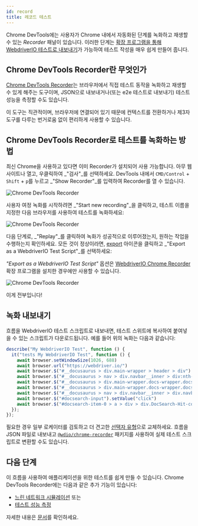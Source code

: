 ```yaml
---
id: record
title: 레코드 테스트
---
```


Chrome DevTools에는 사용자가 Chrome 내에서 자동화된 단계를 녹화하고 재생할 수 있는 _Recorder_ 패널이 있습니다. 이러한 단계는 [확장 프로그램을 통해 WebdriverIO 테스트로 내보내기](https://chrome.google.com/webstore/detail/webdriverio-chrome-record/pllimkccefnbmghgcikpjkmmcadeddfn?hl=en)가 가능하여 테스트 작성을 매우 쉽게 만들어 줍니다.

## Chrome DevTools Recorder란 무엇인가

[Chrome DevTools Recorder](https://developer.chrome.com/docs/devtools/recorder/)는 브라우저에서 직접 테스트 동작을 녹화하고 재생할 수 있게 해주는 도구이며, JSON으로 내보내거나(또는 e2e 테스트로 내보내기) 테스트 성능을 측정할 수도 있습니다.

이 도구는 직관적이며, 브라우저에 연결되어 있기 때문에 컨텍스트를 전환하거나 제3자 도구를 다루는 번거로움 없이 편리하게 사용할 수 있습니다.

## Chrome DevTools Recorder로 테스트를 녹화하는 방법

최신 Chrome을 사용하고 있다면 이미 Recorder가 설치되어 사용 가능합니다. 아무 웹사이트나 열고, 우클릭하여 _"검사"_를 선택하세요. DevTools 내에서 `CMD/Control` + `Shift` + `p`를 누르고 _"Show Recorder"_를 입력하여 Recorder를 열 수 있습니다.

![Chrome DevTools Recorder](/img/recorder/recorder.png)

사용자 여정 녹화를 시작하려면 _"Start new recording"_을 클릭하고, 테스트 이름을 지정한 다음 브라우저를 사용하여 테스트를 녹화하세요:

![Chrome DevTools Recorder](/img/recorder/demo.gif)

다음 단계로, _"Replay"_를 클릭하여 녹화가 성공적으로 이루어졌는지, 원하는 작업을 수행하는지 확인하세요. 모든 것이 정상이라면, [export](https://developer.chrome.com/docs/devtools/recorder/reference/#recorder-extension) 아이콘을 클릭하고 _"Export as a WebdriverIO Test Script"_를 선택하세요:

_"Export as a WebdriverIO Test Script"_ 옵션은 [WebdriverIO Chrome Recorder](https://chrome.google.com/webstore/detail/webdriverio-chrome-record/pllimkccefnbmghgcikpjkmmcadeddfn) 확장 프로그램을 설치한 경우에만 사용할 수 있습니다.

![Chrome DevTools Recorder](/img/recorder/export.gif)

이게 전부입니다!

## 녹화 내보내기

흐름을 WebdriverIO 테스트 스크립트로 내보내면, 테스트 스위트에 복사하여 붙여넣을 수 있는 스크립트가 다운로드됩니다. 예를 들어 위의 녹화는 다음과 같습니다:

```ts
describe("My WebdriverIO Test", function () {
  it("tests My WebdriverIO Test", function () {
    await browser.setWindowSize(1026, 688)
    await browser.url("https://webdriver.io/")
    await browser.$("#__docusaurus > div.main-wrapper > header > div").click()
    await browser.$("#__docusaurus > nav > div.navbar__inner > div:nth-child(1) > a:nth-child(3)").click()rec
    await browser.$("#__docusaurus > div.main-wrapper.docs-wrapper.docs-doc-page > div > aside > div > nav > ul > li:nth-child(4) > div > a").click()
    await browser.$("#__docusaurus > div.main-wrapper.docs-wrapper.docs-doc-page > div > aside > div > nav > ul > li:nth-child(4) > ul > li:nth-child(2) > a").click()
    await browser.$("#__docusaurus > nav > div.navbar__inner > div.navbar__items.navbar__items--right > div.searchBox_qEbK > button > span.DocSearch-Button-Container > span").click()
    await browser.$("#docsearch-input").setValue("click")
    await browser.$("#docsearch-item-0 > a > div > div.DocSearch-Hit-content-wrapper > span").click()
  });
});
```

필요한 경우 일부 로케이터를 검토하고 더 견고한 [선택자 유형](/docs/selectors)으로 교체하세요. 흐름을 JSON 파일로 내보내고 [`@wdio/chrome-recorder`](https://github.com/webdriverio/chrome-recorder) 패키지를 사용하여 실제 테스트 스크립트로 변환할 수도 있습니다.

## 다음 단계

이 흐름을 사용하여 애플리케이션을 위한 테스트를 쉽게 만들 수 있습니다. Chrome DevTools Recorder에는 다음과 같은 추가 기능이 있습니다:

- [느린 네트워크 시뮬레이션](https://developer.chrome.com/docs/devtools/recorder/#simulate-slow-network) 또는
- [테스트 성능 측정](https://developer.chrome.com/docs/devtools/recorder/#measure)

자세한 내용은 [문서](https://developer.chrome.com/docs/devtools/recorder)를 확인하세요.